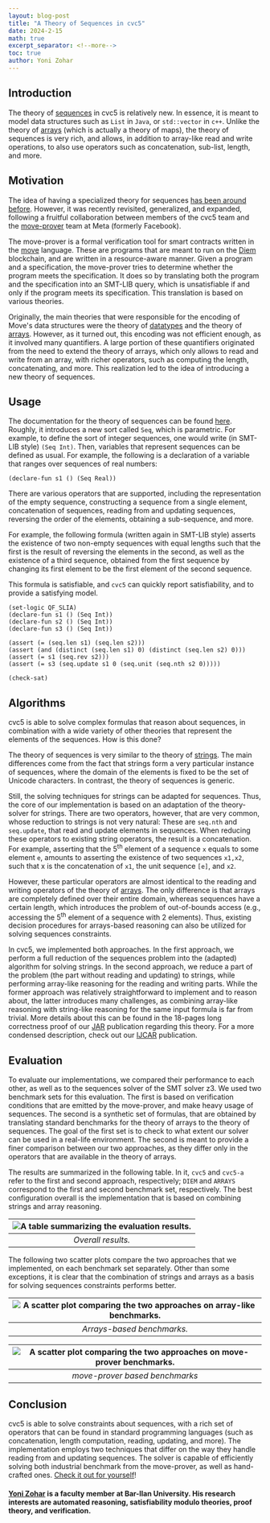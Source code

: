 ```yaml
---
layout: blog-post
title: "A Theory of Sequences in cvc5"
date: 2024-2-15
math: true
excerpt_separator: <!--more-->
toc: true
author: Yoni Zohar
---
```


## Introduction

The theory of [sequences](https://cvc5.github.io/docs/cvc5-1.1.1/theories/sequences.html) in cvc5 is relatively new.
In essence, it is meant to model data structures such as `List` in `Java`, or `std::vector` in `c++`.
Unlike the theory of [arrays](https://smtlib.cs.uiowa.edu/theories-ArraysEx.shtml) (which is actually
a theory of maps), the theory of sequences is very rich, and allows, in addition to array-like
read and write operations, to also use operators such as concatenation, sub-list, length, and more.

<!--more-->

## Motivation
The idea of having a specialized theory for 
sequences [has been around before](https://www.researchgate.net/publication/229069636_An_SMT-LIB_Format_for_Sequences_and_Regular_Expressions).
However, it was recently revisited, generalized, and expanded,
following a fruitful collaboration between members of the cvc5 team and the
[move-prover](https://github.com/move-language/move/tree/main/language/move-prover) 
team at Meta (formerly Facebook).

The move-prover is a formal verification tool for smart contracts
written in the [move](https://move-language.github.io/move/introduction.html) language. These are programs that are meant
to run on the [Diem](https://www.diem.com/en-us/) blockchain, and are written in a resource-aware manner.
Given a program and a specification, the move-prover tries
to determine whether the program meets the specification.
It does so by translating both the program and the specification into
an SMT-LIB query, which is unsatisfiable if and only if the 
program meets its specification.
This translation is based on various theories. 

Originally, the main theories that were responsible for the encoding of 
Move's data structures were the theory of [datatypes](https://cvc5.github.io/docs/cvc5-1.1.1/theories/datatypes.html) 
and the theory of [arrays](https://smtlib.cs.uiowa.edu/theories-ArraysEx.shtml).
However, as it turned out, this encoding was not efficient enough, as it involved many quantifiers.
A large portion of these quantifiers originated from the need to extend the theory of arrays,
which only allows to read and write from an array,
with richer operators, such as computing the length, concatenating, and more.
This realization led to the idea of introducing a new theory of sequences.

## Usage
The documentation for the theory of sequences can be found [here](https://cvc5.github.io/docs/cvc5-1.1.1/theories/sequences.html).
Roughly, it introduces a new sort called `Seq`, which is parametric.
For example, to define the sort of integer sequences, one would write (in SMT-LIB style) `(Seq Int)`.
Then, variables that represent sequences can be defined as usual.
For example, the following is a declaration of a variable that ranges 
over sequences of real numbers:
```
(declare-fun s1 () (Seq Real))
```

There are various operators that are supported, including
the representation of the empty sequence,
constructing a sequence from a single element,
concatenation of sequences, reading from and updating
sequences, reversing the order of the elements,
obtaining a sub-sequence, and more.

For example, the following formula (written again in SMT-LIB style) asserts
the existence of two non-empty sequences with equal lengths such that the first is 
the result of reversing the elements in the second,
as well as the existence of a third sequence, obtained 
from the first sequence by changing its first element to be the first 
element of the second sequence.

This formula is satisfiable, and `cvc5`
can quickly report satisfiability, and to provide
a satisfying model.

```
(set-logic QF_SLIA)
(declare-fun s1 () (Seq Int))
(declare-fun s2 () (Seq Int))
(declare-fun s3 () (Seq Int))

(assert (= (seq.len s1) (seq.len s2)))
(assert (and (distinct (seq.len s1) 0) (distinct (seq.len s2) 0)))
(assert (= s1 (seq.rev s2)))
(assert (= s3 (seq.update s1 0 (seq.unit (seq.nth s2 0)))))

(check-sat)
```

## Algorithms
cvc5 is able to solve complex formulas that reason about 
sequences, in combination with a wide variety of other
theories that represent the elements of the sequences.
How is this done? 

The theory of sequences is very similar
to the theory of [strings](https://smtlib.cs.uiowa.edu/theories-UnicodeStrings.shtml).
The main differences come from the fact that strings
form a very particular instance of sequences, where
the domain of the elements is fixed
to be the set of Unicode characters. 
In contrast, the theory of sequences is generic.

Still, the solving techniques for strings can be adapted
for sequences.
Thus, the core of our implementation is based on an adaptation
of the theory-solver for strings.
There are two operators, however, that are very common,
whose reduction to strings is not very natural:
These are `seq.nth` and `seq.update`, that read
and update elements in sequences.
When reducing these operators to existing string operators,
the result is a concatenation.
For example, asserting that the 5<sup>th</sup> element of a sequence `x`
equals to some element `e`, amounts to asserting
the existence of two sequences `x1,x2`, such that
x is the concatenation of `x1`, the unit sequence `[e]`,
and `x2`.

However, these particular operators are almost identical
to the reading and writing operators of the theory
of [arrays](https://smtlib.cs.uiowa.edu/theories-ArraysEx.shtml).
The only difference is that arrays are completely defined
over their entire domain, whereas sequences have a certain length,
which introduces the problem of out-of-bounds access
(e.g., accessing the 5<sup>th</sup> element of a sequence with 2 elements).
Thus, existing decision procedures for arrays-based reasoning
can also be utilized for solving sequences constraints.

In cvc5, we implemented both approaches.
In the first approach, we perform a full reduction of
the sequences problem into the (adapted) algorithm
for solving strings.
In the second approach, we reduce a part of the problem
(the part without reading and updating) to strings,
while performing array-like reasoning for the reading and writing parts.
While the former approach was relatively straightforward
to implement and to reason about, the latter
introduces many challenges, as combining 
array-like reasoning with string-like reasoning
for the same input formula is far from trivial.
More details about this can be found in the
18-pages long correctness proof of our 
[JAR](https://link.springer.com/article/10.1007/s10817-023-09682-2) publication regarding this theory.
For a more condensed description, check out our
[IJCAR](https://link.springer.com/chapter/10.1007/978-3-031-10769-6_9) publication.

## Evaluation
To evaluate our implementations, we compared their performance to each other,
as well as to the sequences solver of the SMT solver z3.
We used two benchmark sets for this evaluation.
The first is based on verification conditions
that are emitted by the move-prover,
and make heavy usage of sequences.
The second is a synthetic set of formulas,
that are obtained by translating 
standard benchmarks for the theory of arrays
to the theory of sequences.
The goal of the first set is to
check to what extent our solver can be used
in a real-life environment. The second
is meant to provide a finer comparison between 
our two approaches, as they differ only in
the operators that are available in the theory of arrays.

The results are summarized in the following table. In it,
`cvc5` and `cvc5-a` refer to the first and second
approach, respectively;
`DIEM` and `ARRAYS` correspond to the first and second benchmark set, respectively.
The best configuration overall is the implementation that is
based on combining strings and array reasoning.


| ![A table summarizing the evaluation results.](/assets/blog-images/2024-2-15-sequences-theory/table_small.jpg) | 
|:--:| 
| *Overall results.* |


The following two scatter plots compare
the two approaches that we implemented, on each
benchmark set separately. 
Other than some exceptions, it is clear that the
combination of strings and arrays as a basis
for solving sequences constraints performs better. 

| ![A scatter plot comparing the two approaches on array-like benchmarks.](/assets/blog-images/2024-2-15-sequences-theory/arrays_small.jpg) | 
|:--:| 
| *Arrays-based benchmarks.* |


| ![A scatter plot comparing the two approaches on move-prover benchmarks.](/assets/blog-images/2024-2-15-sequences-theory/diem_small.jpg) | 
|:--:| 
| *move-prover based benchmarks* |


## Conclusion
cvc5 is able to solve constraints about sequences,
with a rich set of operators that can be found
in standard programming languages (such as 
concatenation, length computation, reading, updating,
and more).
The implementation employs two techniques that differ
on the way they handle reading from and updating
sequences.
The solver is capable of efficiently solving
both industrial benchmark 
from the move-prover,
as well as hand-crafted ones.
[Check it out for yourself](https://cvc5.github.io/app/#examples%2Fsmt-lib%2Fsequences)!


#### [Yoni Zohar](https://u.cs.biu.ac.il/~zoharyo1/) is a faculty member at Bar-Ilan University. His research interests are automated reasoning, satisfiability modulo theories, proof theory, and verification.

